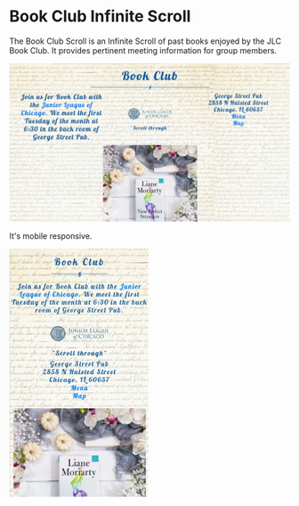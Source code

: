 # Book Club Infinite Scroll

The Book Club Scroll is an Infinite Scroll of past books enjoyed by the JLC Book Club. It provides pertinent meeting information for group members.

<img src="https://github.com/amym321/book-club-infinite-scroll/blob/master/assets/BookClub3.jpg" width="600" >
<!-- ![Responsive Resume](https://github.com/amym321/book-club-infinite-scroll/blob/master/assets/BookClub3.jpg) -->

It's mobile responsive.

<img src="https://github.com/amym321/book-club-infinite-scroll/blob/master/assets/BookClub4.jpg" width="250" >